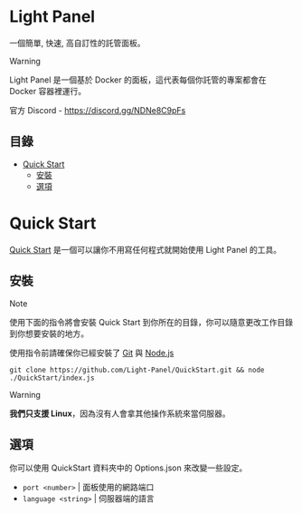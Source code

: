 # Light Panel
一個簡單, 快速, 高自訂性的託管面板。

> [!WARNING]
> Light Panel 是一個基於 Docker 的面板，這代表每個你託管的專案都會在 Docker 容器裡運行。

官方 Discord - https://discord.gg/NDNe8C9pFs

## 目錄
* [Quick Start](#quick-start)
  * [安裝](#安裝)
  * [選項](#選項)

# Quick Start
[Quick Start](https://github.com/Light-Panel/QuickStart) 是一個可以讓你不用寫任何程式就開始使用 Light Panel 的工具。

## 安裝
> [!NOTE]
> 使用下面的指令將會安裝 Quick Start 到你所在的目錄，你可以隨意更改工作目錄到你想要安裝的地方。

使用指令前請確保你已經安裝了 [Git](https://git-scm.com/) 與 [Node.js](https://nodejs.org/en)
```
git clone https://github.com/Light-Panel/QuickStart.git && node ./QuickStart/index.js
```

> [!WARNING]
> **我們只支援 Linux**，因為沒有人會拿其他操作系統來當伺服器。

## 選項
你可以使用 QuickStart 資料夾中的 Options.json 來改變一些設定。

* `port <number>` | 面板使用的網路端口
* `language <string>` | 伺服器端的語言
